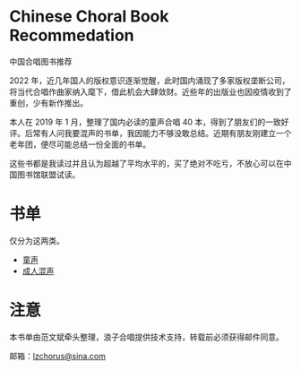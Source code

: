 # Chinese Choral Book Recommedation
中国合唱图书推荐

2022 年，近几年国人的版权意识逐渐觉醒，此时国内涌现了多家版权垄断公司，将当代合唱作曲家纳入麾下，借此机会大肆敛财。近些年的出版业也因疫情收到了重创，少有新作推出。

本人在 2019 年 1 月，整理了国内必读的童声合唱 40 本，得到了朋友们的一致好评。后常有人问我要混声的书单，我因能力不够没敢总结。近期有朋友刚建立一个老年团，便尽可能总结一份全面的书单。

这些书都是我读过并且认为超越了平均水平的，买了绝对不吃亏，不放心可以在中国图书馆联盟试读。

# 书单

仅分为这两类。

- [童声](children.md)
- [成人混声](SATB.md)

# 注意

本书单由范文斌牵头整理，浪子合唱提供技术支持，转载前必须获得邮件同意。

邮箱：lzchorus@sina.com